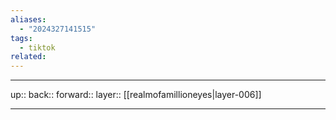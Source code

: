 ```yaml
---
aliases:
  - "2024327141515"
tags:
  - tiktok
related:
---
```




***

up:: 
back:: 
forward:: 
layer:: [[realmofamillioneyes|layer-006]]

***
